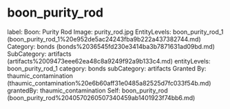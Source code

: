 # boon_purity_rod

label: Boon: Purity Rod
Image: purity_rod.jpg
EntityLevels: boon_purity_rod_1 (boon_purity_rod_1%20e952de5ac24243fba9b222a437382744.md)
Category: bonds (bonds%2036545fd230e3414ba3b7871631ad09bd.md)
SubCategory: artifacts (artifacts%2009473eee62ea48c8a9249f92a9b133c4.md)
entityLevels: boon_purity_rod_1
category: bonds
subCategory: artifacts
Granted By: thaumic_contamination (thaumic_contamination%20e6b60aff31e0485a82525d7fc033f54b.md)
grantedBy: thaumic_contamination
Self: boon_purity_rod (boon_purity_rod%2040570260507340459ab1401923f74bb6.md)

[](Untitled%20aa1701bd97bd4651be89b6e4c6ef0472.md)